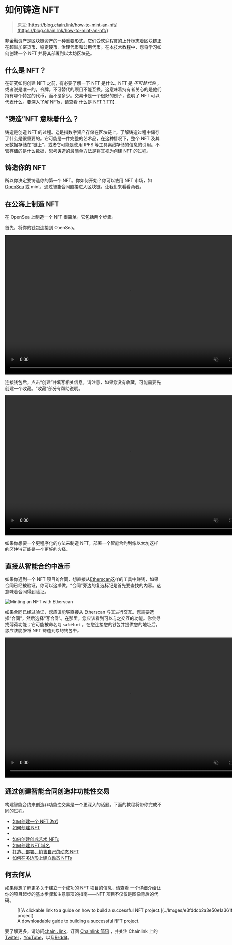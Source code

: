 # 如何铸造 NFT

> 原文:[https://blog.chain.link/how-to-mint-an-nft/](https://blog.chain.link/how-to-mint-an-nft/)

非金融资产是区块链资产的一种重要形式。它们受欢迎程度的上升标志着区块链正在超越加密货币、稳定硬币、治理代币和公用代币。在本技术教程中，您将学习如何创建一个 NFT 并将其部署到以太坊区块链。

## 什么是 NFT？

在研究如何创建 NFT 之前，有必要了解一下 NFT 是什么。NFT 是 *不可替代的* ，或者说是唯一的，令牌。不可替代的项目不能互换。这意味着持有者关心的是他们持有哪个特定的代币，而不是多少。交易卡是一个很好的例子，说明了 NFT 可以代表什么。要深入了解 NFTs，请查看 [什么是 NFT？T11】](https://chain.link/education/nfts)

## “铸造”NFT 意味着什么？

铸造是创造 NFT 的过程。这是指数字资产存储在区块链上。了解铸造过程中储存了什么是很重要的。它可能是一件完整的艺术品，在这种情况下，整个 NFT 及其元数据存储在“链上”，或者它可能是使用 IPFS 等工具离线存储的信息的引用。不管存储的是什么数据，思考铸造的最简单方法是将其视为创建 NFT 的过程。

## **铸造你的 NFT**

所以你决定要铸造你的第一个 NFT。你如何开始？你可以使用 NFT 市场，如 [OpenSea](https://opensea.io) 或 mint，通过智能合同直接进入区块链。让我们来看看两者。

## **在公海上制造 NFT**

在 OpenSea 上制造一个 NFT 很简单。它包括两个步骤。

首先，将你的钱包连接到 OpenSea。

<video autoplay="autoplay" loop="loop" muted="" width="800" height="450"><source src="https://blog.chain.link/wp-content/uploads/2022/07/NFT-1.webm" type="video/webm">T2】</video>

连接钱包后，点击“创建”并填写相关信息。请注意，如果您没有收藏，可能需要先创建一个收藏。“收藏”部分有帮助说明。

<video autoplay="autoplay" loop="loop" muted="" width="800" height="450"><source src="https://blog.chain.link/wp-content/uploads/2022/07/Create-new-NFT.webm" type="video/webm">T2】</video>

如果你想要一个更程序化的方法来制造 NFT，部署一个智能合约到像以太坊这样的区块链可能是一个更好的选择。

## **直接从智能合约中造币**

如果你遇到一个 NFT 项目的合同，想直接从[Etherscan](https://etherscan.io/)这样的工具中赚钱，如果合同已经被验证，你可以这样做。“合同”旁边的复选标记是首先要查找的内容。这意味着合同得到验证。

![Minting an NFT with Etherscan](../Images/702be95efcf814f099294f9ca5a09337.png)

如果合同已经过验证，您应该能够直接从 Etherscan 与其进行交互。您需要选择“合同”，然后选择“写合同”。在那里，您应该看到可以与之交互的功能。你会寻找薄荷功能；它可能被命名为 `safeMint` 。在您连接您的钱包并提供您的地址后，您应该能够将 NFT 铸造到您的钱包中。

<video autoplay="autoplay" loop="loop" muted="" width="800" height="450"><source src="https://blog.chain.link/wp-content/uploads/2022/07/Minting-an-NFT-to-your-wallet-with-Etherscan.webm" type="video/webm">T2】</video>

## **通过创建智能合同创造非功能性交易**

构建智能合约来创造非功能性交易是一个更深入的话题。下面的教程将带你完成不同的过程。

*   [如何创建一个 NFT 游戏](https://blog.chain.link/how-to-create-an-nft-game/)
*   [如何创建 NFT](https://blog.chain.link/how-to-create-an-nft/)
*   [](https://blog.chain.link/how-to-build-an-nft-marketplace-with-hardhat-and-solidity/)
*   [如何创建创成艺术 NFTs](https://blog.chain.link/how-to-create-generative-art-nfts/)
*   [如何创建 NFT 域名](https://blog.chain.link/how-to-create-nft-domain-names/)
*   [打造、部署、销售自己的动态 NFT](https://blog.chain.link/build-deploy-and-sell-your-own-dynamic-nft/)
*   [如何在多边形上建立动态 NFTs](https://blog.chain.link/how-to-build-dynamic-nfts-on-polygon/)

## **何去何从**

如果你想了解更多关于建立一个成功的 NFT 项目的信息，请查看 一个详细介绍让你的项目起步的基本步骤和注意事项的指南——NFT 项目不仅仅是图像背后的代码。 

<figure id="attachment_5082" aria-describedby="caption-attachment-5082" style="width: 1200px" class="wp-caption aligncenter">[![A clickable link to a guide on how to build a successful NFT project.](../Images/e3fddcb2a3e50e1a361f25b80c541699.png)](https://chain.link/resources/5-steps-to-building-nft-project)

<figcaption id="caption-attachment-5082" class="wp-caption-text">A downloadable guide to building a successful NFT project.</figcaption>

</figure>

要了解更多，请访问[chain . link](https://chain.link/)，订阅 [Chainlink 简讯](https://chn.lk/newsletter) ，并关注 Chainlink 上的[Twitter](https://twitter.com/chainlink)，[YouTube](https://www.youtube.com/channel/UCnjkrlqaWEBSnKZQ71gdyFA)，以及[Reddit](https://www.reddit.com/r/Chainlink/)。